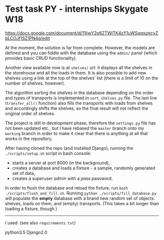 # Test task PY - internships Skygate W18

https://docs.google.com/document/d/11liwY2o6ZTWITK4zY1uWSwqszecyZbLCOJf1SZ1PN4g/edit

<!-- W nowoczesnym magazynie znajduje się 10 autonomicznych półek ustawionych w jednej linii do ładowni ciężarówek. Półki te potrafią same się przestawiać, dzięki czemu możliwy jest szybszy dostęp do zamówionych produktów.

Półki ustawiają się samoczynnie w nocy. Kiedy w trakcie ładunku towarów jest konieczna zmiana ustawień półek, półki mogą przesunąć się tylko do przodu, a półka znajdująca się na początku wędruje na koniec (jak w przypadku kolejki cyklicznej)

Na każdej półce znajduje się miejsce na 10 jednostek spośród jednego do trzech z 5 typów produktów. (Dla przykładu półka posiadająca 7 jednostek jabłek i 3 jednostki pomarańczy)
Do magazynu codziennie przyjeżdżają odbiorcy towaru w z góry zaplanowanej kolejności (10 transportów).

Każdy transport stara się zabrać 5 jednostek jednego typu produktu, po który przyjechał. Ciężarówka transportowa nie będzie nigdy żądać jednocześnie kilku typów produktów lub innej ilości niż 5 jednostek.

W przypadku kiedy w magazynie zabraknie danego typu towaru, transport odjedzie niepełny lub pusty.

W nocy półki powinny sortować się w taki sposób, aby czas załadunku wszystkich ciężarówek był w sumie jak najkrótszy.
Korzystając z django rest framework, flask, dowolnego innego frameworka lub czystego języka pythona napisz aplikację, która:
- umożliwi tworzenie, aktualizowanie i usuwanie typów towarów, półek i transportów
- pozwoli pobrać przez frontend listę półek wraz z ich zawartością oraz listę transportów
- przy pobraniu listy półek otrzymamy na miarę własnych możliwości optymalnie posortowane półki w taki sposób, aby obsłużyć wszystkie transporty z jak najmniejszą ilością przesunięć półek

W zadaniu należy wykorzystać relacyjną bazę danych, stworzyć odpowiednie modele oraz relacje.

Kod powinien posiadać testy jednostkowe i integracyjne tam, gdzie jest to potrzebne (z wykorzystaniem mocków jeśli jest to niezbędne)

Proszę się nie przejmować, jeżeli zaimplementowany algorytm nie będzie bardzo optymalny, dla nas ważniejsza jest umiejętność rozwiązywania problemów, nie chcielibyśmy aby poszukiwanie idealnego rozwiązania sprawiło, że projekt nie zostałoby ukończone :)
 -->

At the moment, the solution is far from complete. However, the models are defined and you can fiddle with the database using the `admin/` panel (which provides basic CRUD functionality).

Another view available now is at `shelves/` url: it displays all the shelves in the storehouse and all the loads in them. It is also possible to add new shelves using a link at the top of the shelves' list (there is a limit of 10 on the number of shelves, however).

The algorithm sorting the shelves in the database depending on the order and types of transports is implemented in `sort_shelves.py` file. The last line (`transfer_all()` function) also fills the transports with loads from shelves and accordingly shifts the shelves, so the final result will not reflect the original order of shelves.

The project is still in development phase, therefore the `settings.py` file has not been updated etc., but I have rebased the `master` branch onto my `working` branch in order to make it clear that there is anything at all that works in the repository.

After having cloned the repo (and installed Django), running the `./scripts/setup.sh` script in bash console:
* starts a server at port 8000 (in the background),
* creates a database and loads a fixture - a sample, randomly generated set of data,
* creates a superuser *admin* with a *pass* password.

In order to flush the database and reload the fixture, run `bash ./scripts/flush_and_fill.sh`. Running `python ./scripts/fill_database.py` will populate the **empty** database with a brand new random set of objects: shelves, loads on them, and (empty) transports. (This takes a bit longer than loading a fixture, though.)

<!-- Note: the `SECRET_KEY` is in a separate file, and has not been pushed to GitHub. For the time being the above instructions will not work, then! -->

----

I used: (see also `requirements.txt`)

python3.5
Django2.0
